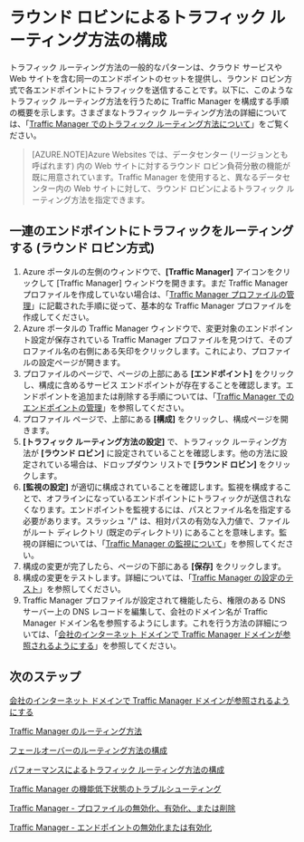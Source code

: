 <properties
   pageTitle="Traffic Manager のラウンド ロビンによるトラフィック ルーティング方法の構成 | Microsoft Azure"
   description="この記事では、Traffic Manager のエンドポイントにラウンド ロビン負荷分散を構成する方法について説明します。"
   services="traffic-manager"
   documentationCenter=""
   authors="joaoma"
   manager="carmonm"
   editor="tysonn" />
<tags 
   ms.service="traffic-manager"
   ms.devlang="na"
   ms.topic="article"
   ms.tgt_pltfrm="na"
   ms.workload="infrastructure-services"
   ms.date="12/01/2015"
   ms.author="joaoma" />

# ラウンド ロビンによるトラフィック ルーティング方法の構成

トラフィック ルーティング方法の一般的なパターンは、クラウド サービスや Web サイトを含む同一のエンドポイントのセットを提供し、ラウンド ロビン方式で各エンドポイントにトラフィックを送信することです。以下に、このようなトラフィック ルーティング方法を行うために Traffic Manager を構成する手順の概要を示します。さまざまなトラフィック ルーティング方法の詳細については、「[Traffic Manager でのトラフィック ルーティング方法について](traffic-manager-load-balancing-methods.md)」をご覧ください。

>[AZURE.NOTE]Azure Websites では、データセンター (リージョンとも呼ばれます) 内の Web サイトに対するラウンド ロビン負荷分散の機能が既に用意されています。Traffic Manager を使用すると、異なるデータセンター内の Web サイトに対して、ラウンド ロビンによるトラフィック ルーティング方法を指定できます。

## 一連のエンドポイントにトラフィックをルーティングする (ラウンド ロビン方式)

1. Azure ポータルの左側のウィンドウで、**[Traffic Manager]** アイコンをクリックして [Traffic Manager] ウィンドウを開きます。まだ Traffic Manager プロファイルを作成していない場合は、「[Traffic Manager プロファイルの管理](traffic-manager-manage-profiles.md)」に記載された手順に従って、基本的な Traffic Manager プロファイルを作成してください。
2. Azure ポータルの Traffic Manager ウィンドウで、変更対象のエンドポイント設定が保存されている Traffic Manager プロファイルを見つけて、そのプロファイル名の右側にある矢印をクリックします。これにより、プロファイルの設定ページが開きます。
3. プロファイルのページで、ページの上部にある **[エンドポイント]** をクリックし、構成に含めるサービス エンドポイントが存在することを確認します。エンドポイントを追加または削除する手順については、「[Traffic Manager でのエンドポイントの管理](traffic-manager-endpoints.md)」を参照してください。
4. プロファイル ページで、上部にある **[構成]** をクリックし、構成ページを開きます。
5. **[トラフィック ルーティング方法の設定]** で、トラフィック ルーティング方法が **[ラウンド ロビン]** に設定されていることを確認します。他の方法に設定されている場合は、ドロップダウン リストで **[ラウンド ロビン]** をクリックします。
6. **[監視の設定]** が適切に構成されていることを確認します。監視を構成することで、オフラインになっているエンドポイントにトラフィックが送信されなくなります。エンドポイントを監視するには、パスとファイル名を指定する必要があります。スラッシュ "/" は、相対パスの有効な入力値で、ファイルがルート ディレクトリ (既定のディレクトリ) にあることを意味します。監視の詳細については、「[Traffic Manager の監視について](traffic-manager-monitoring.md)」を参照してください。
7. 構成の変更が完了したら、ページの下部にある **[保存]** をクリックします。
8. 構成の変更をテストします。詳細については、「[Traffic Manager の設定のテスト](traffic-manager-testing-settings.md)」を参照してください。
9. Traffic Manager プロファイルが設定されて機能したら、権限のある DNS サーバー上の DNS レコードを編集して、会社のドメイン名が Traffic Manager ドメイン名を参照するようにします。これを行う方法の詳細については、「[会社のインターネット ドメインで Traffic Manager ドメインが参照されるようにする](traffic-manager-point-internet-domain.md)」を参照してください。

## 次のステップ


[会社のインターネット ドメインで Traffic Manager ドメインが参照されるようにする](traffic-manager-point-internet-domain.md)

[Traffic Manager のルーティング方法](traffic-manager-routing-methods.md)

[フェールオーバーのルーティング方法の構成](traffic-manager-configure-failover-routing-method.md)

[パフォーマンスによるトラフィック ルーティング方法の構成](traffic-manager-configure-performance-routing-method.md)

[Traffic Manager の機能低下状態のトラブルシューティング](traffic-manager-troubleshooting-degraded.md)

[Traffic Manager - プロファイルの無効化、有効化、または削除](disable-enable-or-delete-a-profile.md)

[Traffic Manager - エンドポイントの無効化または有効化](disable-or-enable-an-endpoint.md)

 

<!---HONumber=AcomDC_1203_2015-->